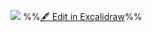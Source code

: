 ![](Societ%C3%A0%20Aeroportuale%202024-05-23%2016.37.22.excalidraw.svg)
%%[🖋 Edit in Excalidraw](Societ%C3%A0%20Aeroportuale%202024-05-23%2016.37.22.excalidraw.md)%%
